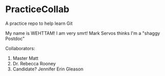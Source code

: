 # PracticeCollab
A practice repo to help learn Git

My name is WEHTTAM!  I am very smrt!  Mark Servos thinks I'm a "shaggy Postdoc"

Collaborators: 
1) Master Matt
2) Dr. Rebecca Rooney
3) Candidate? Jennifer Erin Gleason
